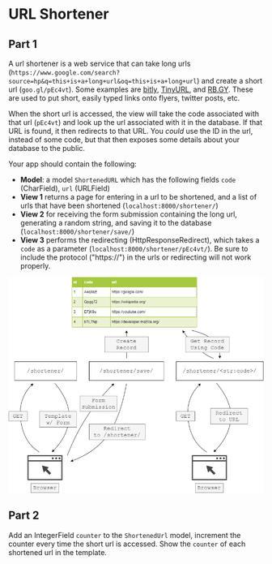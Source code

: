 
# URL Shortener

## Part 1

A url shortener is a web service that can take long urls (`https://www.google.com/search?source=hp&q=this+is+a+long+url&oq=this+is+a+long+url`) and create a short url (`goo.gl/pEc4vt`). Some examples are [bitly](https://bitly.com/), [TinyURL](https://tinyurl.com/), and [RB.GY](https://free-url-shortener.rb.gy/). These are used to put short, easily typed links onto flyers, twitter posts, etc.

When the short url is accessed, the view will take the code associated with that url (`pEc4vt`) and look up the url associated with it in the database. If that URL is found, it then redirects to that URL. You *could* use the ID in the url, instead of some code, but that then exposes some details about your database to the public.

Your app should contain the following:

- **Model**: a model `ShortenedURL` which has the following fields `code` (CharField), `url` (URLField)
- **View 1** returns a page for entering in a url to be shortened, and a list of urls that have been shortened (`localhost:8000/shortener/`)
- **View 2** for receiving the form submission containing the long url, generating a random string, and saving it to the database (`localhost:8000/shortener/save/`)
- **View 3** performs the redirecting (HttpResponseRedirect), which takes a `code` as a parameter (`localhost:8000/shortener/pEc4vt/`). Be sure to include the protocol ("https://") in the urls or redirecting will not work properly.



![url_shortener](django_url_shortener.png)



## Part 2

Add an IntegerField `counter` to the `ShortenedUrl` model, increment the counter every time the short url is accessed. Show the `counter` of each shortened url in the template.